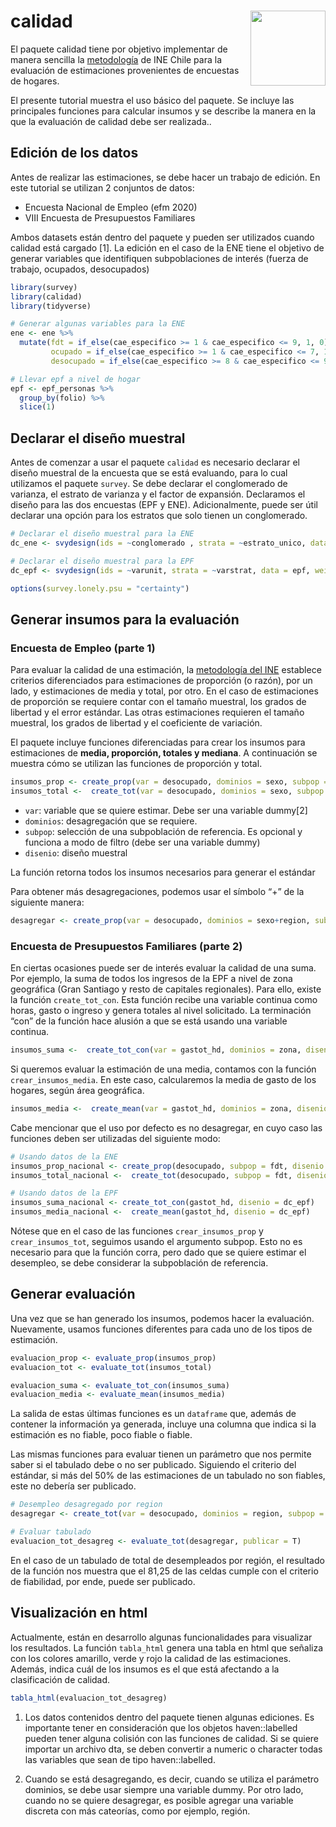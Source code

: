
# calidad <img src="man/figures/logo_calidad.png" align="right" width = "120px"/>

El paquete calidad tiene por objetivo implementar de manera sencilla la
[metodología](https://www.ine.cl/docs/default-source/documentos-de-trabajo/20200318-lineamientos-medidas-de-precisi%C3%B3n.pdf?sfvrsn=f1ab2dbe_4)
de INE Chile para la evaluación de estimaciones provenientes de
encuestas de hogares.

El presente tutorial muestra el uso básico del paquete. Se incluye las
principales funciones para calcular insumos y se describe la manera en
la que la evaluación de calidad debe ser realizada..

## Edición de los datos

Antes de realizar las estimaciones, se debe hacer un trabajo de edición.
En este tutorial se utilizan 2 conjuntos de datos:

  - Encuesta Nacional de Empleo (efm 2020)  
  - VIII Encuesta de Presupuestos Familiares

Ambos datasets están dentro del paquete y pueden ser utilizados cuando
calidad está cargado \[1\]. La edición en el caso de la ENE tiene el
objetivo de generar variables que identifiquen subpoblaciones de interés
(fuerza de trabajo, ocupados, desocupados)

``` r
library(survey)
library(calidad)
library(tidyverse)

# Generar algunas variables para la ENE
ene <- ene %>% 
  mutate(fdt = if_else(cae_especifico >= 1 & cae_especifico <= 9, 1, 0), # fuerza de trabajo
         ocupado = if_else(cae_especifico >= 1 & cae_especifico <= 7, 1, 0), # persona ocupada
         desocupado = if_else(cae_especifico >= 8 & cae_especifico <= 9, 1, 0)) # persona desocupada

# Llevar epf a nivel de hogar
epf <- epf_personas %>% 
  group_by(folio) %>% 
  slice(1)
```

## Declarar el diseño muestral

Antes de comenzar a usar el paquete `calidad` es necesario declarar el
diseño muestral de la encuesta que se está evaluando, para lo cual
utilizamos el paquete `survey`. Se debe declarar el conglomerado de
varianza, el estrato de varianza y el factor de expansión. Declaramos el
diseño para las dos encuestas (EPF y ENE). Adicionalmente, puede ser
útil declarar una opción para los estratos que solo tienen un
conglomerado.

``` r
# Declarar el diseño muestral para la ENE
dc_ene <- svydesign(ids = ~conglomerado , strata = ~estrato_unico, data = ene, weights = ~fact_cal)

# Declarar el diseño muestral para la EPF
dc_epf <- svydesign(ids = ~varunit, strata = ~varstrat, data = epf, weights = ~fe)

options(survey.lonely.psu = "certainty")
```

## Generar insumos para la evaluación

### Encuesta de Empleo (parte 1)

Para evaluar la calidad de una estimación, la [metodología del
INE](https://www.ine.cl/docs/default-source/documentos-de-trabajo/20200318-lineamientos-medidas-de-precisi%C3%B3n.pdf?sfvrsn=f1ab2dbe_4)
establece criterios diferenciados para estimaciones de proporción (o
razón), por un lado, y estimaciones de media y total, por otro. En el
caso de estimaciones de proporción se requiere contar con el tamaño
muestral, los grados de libertad y el error estándar. Las otras
estimaciones requieren el tamaño muestral, los grados de libertad y el
coeficiente de variación.

El paquete incluye funciones diferenciadas para crear los insumos para
estimaciones de **media, proporción, totales y mediana**. A continuación
se muestra cómo se utilizan las funciones de proporción y total.

``` r
insumos_prop <- create_prop(var = desocupado, dominios = sexo, subpop = fdt, disenio =  dc_ene)
insumos_total <-  create_tot(var = desocupado, dominios = sexo, subpop = fdt, disenio =  dc_ene)
```

  - `var`: variable que se quiere estimar. Debe ser una variable
    dummy\[2\]
  - `dominios`: desagregación que se requiere.
  - `subpop`: selección de una subpoblación de referencia. Es opcional y
    funciona a modo de filtro (debe ser una variable dummy)
  - `disenio`: diseño muestral

La función retorna todos los insumos necesarios para generar el estándar

Para obtener más desagregaciones, podemos usar el símbolo “+” de la
siguiente manera:

``` r
desagregar <- create_prop(var = desocupado, dominios = sexo+region, subpop = fdt, disenio =  dc_ene)
```

### Encuesta de Presupuestos Familiares (parte 2)

En ciertas ocasiones puede ser de interés evaluar la calidad de una
suma. Por ejemplo, la suma de todos los ingresos de la EPF a nivel de
zona geográfica (Gran Santiago y resto de capitales regionales). Para
ello, existe la función `create_tot_con`. Esta función recibe una
variable continua como horas, gasto o ingreso y genera totales al nivel
solicitado. La terminación “con” de la función hace alusión a que se
está usando una variable continua.

``` r
insumos_suma <-  create_tot_con(var = gastot_hd, dominios = zona, disenio =  dc_epf)
```

Si queremos evaluar la estimación de una media, contamos con la función
`crear_insumos_media`. En este caso, calcularemos la media de gasto de
los hogares, según área geográfica.

``` r
insumos_media <-  create_mean(var = gastot_hd, dominios = zona, disenio =  dc_epf)
```

Cabe mencionar que el uso por defecto es no desagregar, en cuyo caso las
funciones deben ser utilizadas del siguiente modo:

``` r
# Usando datos de la ENE
insumos_prop_nacional <- create_prop(desocupado, subpop = fdt, disenio = dc_ene)
insumos_total_nacional <-  create_tot(desocupado, subpop = fdt, disenio = dc_ene)

# Usando datos de la EPF
insumos_suma_nacional <- create_tot_con(gastot_hd, disenio = dc_epf)
insumos_media_nacional <-  create_mean(gastot_hd, disenio = dc_epf)
```

Nótese que en el caso de las funciones `crear_insumos_prop` y
`crear_insumos_tot`, seguimos usando el argumento subpop. Esto no es
necesario para que la función corra, pero dado que se quiere estimar el
desempleo, se debe considerar la subpoblación de referencia.

## Generar evaluación

Una vez que se han generado los insumos, podemos hacer la evaluación.
Nuevamente, usamos funciones diferentes para cada uno de los tipos de
estimación.

``` r
evaluacion_prop <- evaluate_prop(insumos_prop)
evaluacion_tot <- evaluate_tot(insumos_total)

evaluacion_suma <- evaluate_tot_con(insumos_suma)
evaluacion_media <- evaluate_mean(insumos_media)
```

La salida de estas últimas funciones es un `dataframe` que, además de
contener la información ya generada, incluye una columna que indica si
la estimación es no fiable, poco fiable o fiable.

Las mismas funciones para evaluar tienen un parámetro que nos permite
saber si el tabulado debe o no ser publicado. Siguiendo el criterio del
estándar, si más del 50% de las estimaciones de un tabulado no son
fiables, este no debería ser publicado.

``` r
# Desempleo desagregado por region
desagregar <- create_tot(var = desocupado, dominios = region, subpop = fdt, disenio =  dc_ene)

# Evaluar tabulado
evaluacion_tot_desagreg <- evaluate_tot(desagregar, publicar = T)
```

En el caso de un tabulado de total de desempleados por región, el
resultado de la función nos muestra que el 81,25 de las celdas cumple
con el criterio de fiabilidad, por ende, puede ser publicado.

## Visualización en html

Actualmente, están en desarrollo algunas funcionalidades para visualizar
los resultados. La función `tabla_html` genera una tabla en html que
señaliza con los colores amarillo, verde y rojo la calidad de las
estimaciones. Además, indica cuál de los insumos es el que está
afectando a la clasificación de calidad.

``` r
tabla_html(evaluacion_tot_desagreg)
```

1.  Los datos contenidos dentro del paquete tienen algunas ediciones. Es
    importante tener en consideración que los objetos haven::labelled
    pueden tener alguna colisión con las funciones de calidad. Si se
    quiere importar un archivo dta, se deben convertir a numeric o
    character todas las variables que sean de tipo haven::labelled.

2.  Cuando se está desagregando, es decir, cuando se utiliza el
    parámetro dominios, se debe usar siempre una variable dummy. Por
    otro lado, cuando no se quiere desagregar, es posible agregar una
    variable discreta con más cateorías, como por ejemplo, región.

